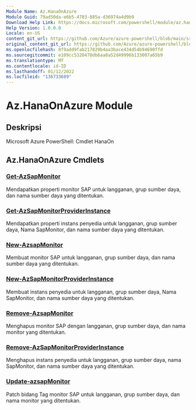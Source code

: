 ```yaml
---
Module Name: Az.HanaOnAzure
Module Guid: 79ad50da-e6b5-4703-885a-d36974a4d9b9
Download Help Link: https://docs.microsoft.com/powershell/module/az.hanaonazure
Help Version: 1.0.0.0
Locale: en-US
content_git_url: https://github.com/Azure/azure-powershell/blob/main/src/HanaOnAzure/help/Az.HanaOnAzure.md
original_content_git_url: https://github.com/Azure/azure-powershell/blob/main/src/HanaOnAzure/help/Az.HanaOnAzure.md
ms.openlocfilehash: 8f9add9fab217829b4aa3bace434d54b94690ffd
ms.sourcegitcommit: e109cc5320478db6aa8a52d49996b133007a65b9
ms.translationtype: MT
ms.contentlocale: id-ID
ms.lasthandoff: 01/12/2022
ms.locfileid: "136733689"
---
```

# Az.HanaOnAzure Module
## Deskripsi
Microsoft Azure PowerShell: Cmdlet HanaOn

## Az.HanaOnAzure Cmdlets
### [Get-AzSapMonitor](Get-AzSapMonitor.md)
Mendapatkan properti monitor SAP untuk langganan, grup sumber daya, dan nama sumber daya yang ditentukan.

### [Get-AzSapMonitorProviderInstance](Get-AzSapMonitorProviderInstance.md)
Mendapatkan properti instans penyedia untuk langganan, grup sumber daya, Nama SapMonitor, dan nama sumber daya yang ditentukan.

### [New-AzsapMonitor](New-AzSapMonitor.md)
Membuat monitor SAP untuk langganan, grup sumber daya, dan nama sumber daya yang ditentukan.

### [New-AzSapMonitorProviderInstance](New-AzSapMonitorProviderInstance.md)
Membuat instans penyedia untuk langganan, grup sumber daya, Nama SapMonitor, dan nama sumber daya yang ditentukan.

### [Remove-AzsapMonitor](Remove-AzSapMonitor.md)
Menghapus monitor SAP dengan langganan, grup sumber daya, dan nama monitor yang ditentukan.

### [Remove-AzSapMonitorProviderInstance](Remove-AzSapMonitorProviderInstance.md)
Menghapus instans penyedia untuk langganan, grup sumber daya, nama SapMonitor, dan nama sumber daya yang ditentukan.

### [Update-azsapMonitor](Update-AzSapMonitor.md)
Patch bidang Tag monitor SAP untuk langganan, grup sumber daya, dan nama monitor yang ditentukan.


